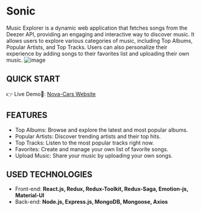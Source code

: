 # Sonic

Music Explorer is a dynamic web application that fetches songs from the Deezer API, providing an engaging and interactive way to discover music. It allows users to explore various categories of music, including Top Albums, Popular Artists, and Top Tracks. Users can also personalize their experience by adding songs to their favorites list and uploading their own music.
![image](![image](https://github.com/dagmfre/Sonic_Client/assets/96683816/90076adc-04c2-47e2-800a-8e3b718c81cb))

##  QUICK START
👉 Live Demo🔗: [Nova-Cars Website](https://sonic-client.vercel.app)

##  FEATURES
- Top Albums: Browse and explore the latest and most popular albums.
- Popular Artists: Discover trending artists and their top hits.
- Top Tracks: Listen to the most popular tracks right now.
- Favorites: Create and manage your own list of favorite songs.
- Upload Music: Share your music by uploading your own songs.
  
##  USED TECHNOLOGIES
- Front-end: **React.js, Redux, Redux-Toolkit, Redux-Saga, Emotion-js, Material-UI**
- Back-end: **Node.js, Express.js, MongoDB, Mongoose, Axios**
